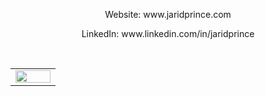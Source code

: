 <link rel="stylesheet" type="text/css" href="https://cdnjs.cloudflare.com/ajax/libs/github-markdown-css/4.0.0/github-markdown.min.css">

<div align="center">
  <p>Website: www.jaridprince.com</p>
  <p>LinkedIn: www.linkedin.com/in/jaridprince</p>
  <br/>
  <div align="center">
<table width="100%">
  <tr width="100%">
    <td width="50%" valign="top" class="custom-padding">
      <div>
        <img src="https://skillicons.dev/icons?i=py,django,typescript,react,nextjs,java,cs,postgresql,docker,kubernetes&perline=5" width="100%">
      </div>
    </td>
  </tr>
</table>
  </div>
</div>




